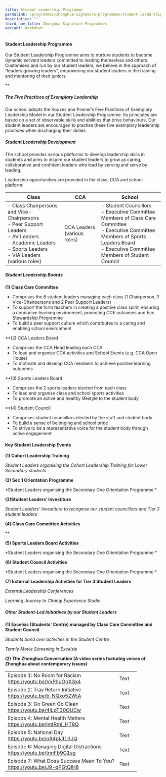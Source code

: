 ```yaml
---
title: Student Leadership Programme
permalink: /programmes/zhonghua-signature-programmes/student-leadership-prog/
description: ""
third_nav_title: Zhonghua Signature Programmes
variant: markdown
---
```

#### Student Leadership Programme

Our Student Leadership Programme aims to nurture students to become dynamic servant leaders committed to leading themselves and others. Customised and run by our student leaders, we believe in the approach of “leaders growing leaders”, empowering our student leaders in the training and mentoring of their juniors.

**

##### The Five Practices of Exemplary Leadership  
Our school adopts the Kouzes and Posner’s Five Practices of Exemplary Leadership Model in our Student Leadership Programme. Its principles are based on a set of observable skills and abilities that drive behaviours. Our student leaders are encouraged to practise these five exemplary leadership practices when discharging their duties.



##### Student Leadership Development
The school provides various platforms to develop leadership skills in students and aims to inspire our student leaders to grow as caring, collaborative and confident leaders who lead by serving and serve by leading.&nbsp;

Leadership opportunities are provided in the class, CCA and school platform:


| Class | CCA | School |
| -------- | -------- | -------- |
| - Class Chairpersons and Vice-Chairpersons<br>- Peer Support Leaders<br>- AV Leaders<br>- Academic Leaders<br>- Sports Leaders<br>- VIA Leaders (various roles)  | CCA Leaders (various roles)  | - Student Councillors<br>- Executive Committee Members of Class Care Committee&nbsp;<br>- Executive Committee Members of Sports Leaders Board<br>- Executive Committee Members of Student Council  |

##### Student Leadership Boards&nbsp;

**(1) Class Care Committee**
*   Comprises the 6 student leaders managing each class (1 Chairperson, 3 Vice-Chairpersons and 2 Peer Support Leaders)
*   To support the form teachers in creating a positive class spirit, ensuring a conducive learning environment, promoting CCE outcomes and Eco Stewardship Programme
*   To build a peer support culture which contributes to a caring and enabling school environment

**(2) CCA Leaders Board&nbsp;
*   Comprises the CCA Head leading each CCA
*   To lead and organise CCA activities and School Events (e.g. CCA Open House)
*   To motivate and develop CCA members to achieve positive learning outcomes

**(3) Sports Leaders Board
*   Comprises the 2 sports leaders elected from each class
*   To lead and organise class and school sports activities
*   To promote an active and healthy lifestyle to the student body
 
**(4) Student Council
*   Comprises student councillors elected by the staff and student body
*   To build a sense of belonging and school pride&nbsp;
*   To strive to be a representative voice for the student body through active engagement

#### Key Student Leadership Events

**(1) Cohort Leadership Training**


*Student Leaders organising the Cohort Leadership Training for Lower Secondary students*

**(2) Sec 1 Orientation Programme**


*Student Leaders organising the Secondary One Orientation Programme *


**(3)Student Leaders’ Investiture**


*Student Leaders’ Investiture to recognise our student councillors and Tier 3 student leaders*


**(4) Class Care Committee Activities**


**


**(5) Sports Leaders Board Activities**


*Student Leaders organising the Secondary One Orientation Programme *


**(6) Student Council Activities**


*Student Leaders organising the Secondary One Orientation Programme *



**(7) External Leadership Activities for Tier 3 Student Leaders**


*External Leadership Conferences*

*Learning Journey to Changi Experience Studio*


##### Other Student-Led Initiatives by our Student Leaders

**(1) Excelsis (Students’ Centre) managed by Class Care Committee and Student Council**


*Students bond over activities in the Student Centre*

*Termly Movie Screening in Excelsis*

**(2) The Zhonghua Conversation (A video series featuring voices of Zhonghua about contemporary issues)**


|  |  |  |
| -------- | -------- | -------- |
| Episode 1: No Room for Racism <br>https://youtu.be/VxPhuOgX3x4   | Text     |  |
| Episode 2: Tray Return Initiative<br>https://youtu.be/b_NQxo5ZWtA    | Text     |  |
| Episode 3: Go Green Go Clean<br>https://youtu.be/4lLpT30OUCw    | Text     |  |
| Episode 4: Mental Health Matters<br>https://youtu.be/lmtRmI_HT8Q    | Text     |  |
| Episode 5: National Day<br>https://youtu.be/u94piJI13JQ     | Text     |  |
| Episode 6: Managing Digital Distractions<br>https://youtu.be/tnnFb9G1sg    | Text     |  |
| Episode 7: What Does Success Mean To You?<br>https://youtu.be/J9-qPGtQIH8     | Text     |  |








